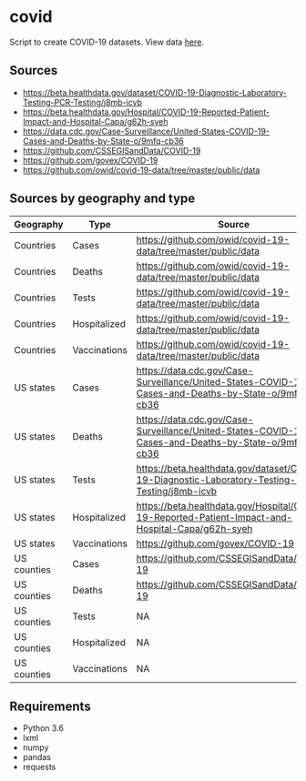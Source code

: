 # covid

Script to create COVID-19 datasets. View data [here](https://rwright-covid.herokuapp.com/).

## Sources

- https://beta.healthdata.gov/dataset/COVID-19-Diagnostic-Laboratory-Testing-PCR-Testing/j8mb-icvb
- https://beta.healthdata.gov/Hospital/COVID-19-Reported-Patient-Impact-and-Hospital-Capa/g62h-syeh
- https://data.cdc.gov/Case-Surveillance/United-States-COVID-19-Cases-and-Deaths-by-State-o/9mfq-cb36
- https://github.com/CSSEGISandData/COVID-19
- https://github.com/govex/COVID-19
- https://github.com/owid/covid-19-data/tree/master/public/data

## Sources by geography and type

Geography   | Type         | Source
------------|--------------|----------------------------------------------------------------------------------------------------
Countries   | Cases        | https://github.com/owid/covid-19-data/tree/master/public/data
Countries   | Deaths       | https://github.com/owid/covid-19-data/tree/master/public/data
Countries   | Tests        | https://github.com/owid/covid-19-data/tree/master/public/data
Countries   | Hospitalized | https://github.com/owid/covid-19-data/tree/master/public/data
Countries   | Vaccinations | https://github.com/owid/covid-19-data/tree/master/public/data
US states   | Cases        | https://data.cdc.gov/Case-Surveillance/United-States-COVID-19-Cases-and-Deaths-by-State-o/9mfq-cb36
US states   | Deaths       | https://data.cdc.gov/Case-Surveillance/United-States-COVID-19-Cases-and-Deaths-by-State-o/9mfq-cb36
US states   | Tests        | https://beta.healthdata.gov/dataset/COVID-19-Diagnostic-Laboratory-Testing-PCR-Testing/j8mb-icvb
US states   | Hospitalized | https://beta.healthdata.gov/Hospital/COVID-19-Reported-Patient-Impact-and-Hospital-Capa/g62h-syeh
US states   | Vaccinations | https://github.com/govex/COVID-19
US counties | Cases        | https://github.com/CSSEGISandData/COVID-19
US counties | Deaths       | https://github.com/CSSEGISandData/COVID-19
US counties | Tests        | NA
US counties | Hospitalized | NA
US counties | Vaccinations | NA

## Requirements

- Python 3.6
- lxml
- numpy
- pandas
- requests
